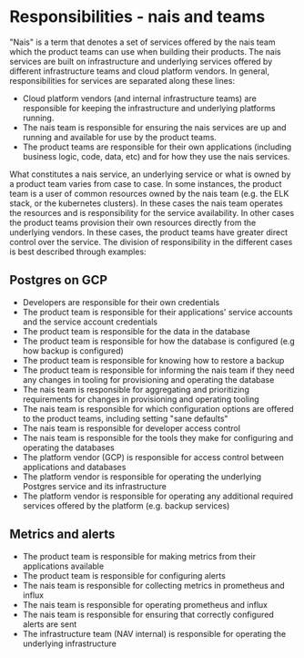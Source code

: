# Responsibilities - nais and teams

"Nais" is a term that denotes a set of services offered by the nais team which the product teams can use when building their products. 
The nais services are built on infrastructure and underlying services offered by different infrastructure teams and cloud platform vendors. 
In general, responsibilities for services are separated along these lines:

* Cloud platform vendors (and internal infrastructure teams) are responsible for keeping the infrastructure and underlying platforms running.
* The nais team is responsible for ensuring the nais services are up and running and available for use by the product teams.
* The product teams are responsible for their own applications (including business logic, code, data, etc) and for how they use the nais services.

What constitutes a nais service, an underlying service or what is owned by a product team varies from case to case. 
In some instances, the product team is a user of common resources owned by the nais team (e.g. the ELK stack, or the kubernetes clusters). 
In these cases the nais team operates the resources and is responsibility for the service availability. 
In other cases the product teams provision their own resources directly from the underlying vendors. 
In these cases, the product teams have greater direct control over the service. The division of responsibility in the different cases is best described through examples:

## Postgres on GCP

- Developers are responsible for their own credentials
- The product team is responsible for their applications' service accounts and the service account credentials
- The product team is responsible for the data in the database
- The product team is responsible for how the database is configured (e.g how backup is configured)
- The product team is responsible for knowing how to restore a backup
- The product team is responsible for informing the nais team if they need any changes in tooling for provisioning and operating the database
- The nais team is responsible for aggregating and prioritizing requirements for changes in provisioning and operating tooling
- The nais team is responsible for which configuration options are offered to the product teams, including setting "sane defaults"
- The nais team is responsible for developer access control
- The nais team is responsible for the tools they make for configuring and operating the databases
- The platform vendor (GCP) is responsible for access control between applications and databases
- The platform vendor is responsible for operating the underlying Postgres service and its infrastructure
- The platform vendor is responsible for operating any additional required services offered by the platform (e.g. backup services)



## Metrics and alerts

- The product team is responsible for making metrics from their applications available
- The product team is responsible for configuring alerts
- The nais team is responsible for collecting metrics in prometheus and influx
- The nais team is responsible for operating prometheus and influx
- The nais team is responsible for ensuring that correctly configured alerts are sent
- The infrastructure team (NAV internal) is responsible for operating the underlying infrastructure
